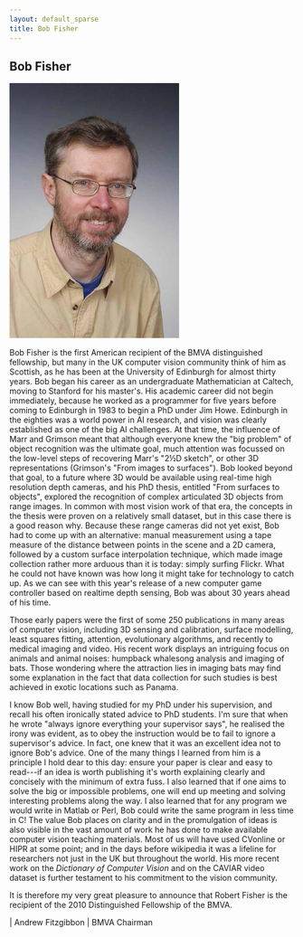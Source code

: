 ```yaml
---
layout: default_sparse
title: Bob Fisher
---
```


## Bob Fisher

![Bob Fisher](2010-fisher.jpg "Bob Fisher")

Bob Fisher is the first American recipient of the BMVA distinguished
fellowship, but many in the UK computer vision community think of him as
Scottish, as he has been at the University of Edinburgh for almost thirty
years. Bob began his career as an undergraduate Mathematician at Caltech,
moving to Stanford for his master's. His academic career did not begin
immediately, because he worked as a programmer for five years before coming to
Edinburgh in 1983 to begin a PhD under Jim Howe. Edinburgh in the eighties was
a world power in AI research, and vision was clearly established as one of the
big AI challenges. At that time, the influence of Marr and Grimson meant that
although everyone knew the "big problem" of object recognition was the
ultimate goal, much attention was focussed on the low-level steps of
recovering Marr's "2½D sketch", or other 3D representations (Grimson's "From
images to surfaces"). Bob looked beyond that goal, to a future where 3D would
be available using real-time high resolution depth cameras, and his PhD
thesis, entitled "From surfaces to objects", explored the recognition of
complex articulated 3D objects from range images. In common with most vision
work of that era, the concepts in the thesis were proven on a relatively small
dataset, but in this case there is a good reason why. Because these range
cameras did not yet exist, Bob had to come up with an alternative: manual
measurement using a tape measure of the distance between points in the scene
and a 2D camera, followed by a custom surface interpolation technique, which
made image collection rather more arduous than it is today: simply surfing
Flickr.  What he could not have known was how long it might take for
technology to catch up. As we can see with this year's release of a new
computer game controller based on realtime depth sensing, Bob was about 30
years ahead of his time.

Those early papers were the first of some 250 publications in many areas of
computer vision, including 3D sensing and calibration, surface modelling,
least squares fitting, attention, evolutionary algorithms, and recently to
medical imaging and video. His recent work displays an intriguing focus on
animals and animal noises: humpback whalesong analysis and imaging of
bats. Those wondering where the attraction lies in imaging bats may find some
explanation in the fact that data collection for such studies is best achieved
in exotic locations such as Panama.

I know Bob well, having studied for my PhD under his supervision, and recall
his often ironically stated advice to PhD students. I'm sure that when he
wrote "always ignore everything your supervisor says", he realised the irony
was evident, as to obey the instruction would be to fail to ignore a
supervisor's advice. In fact, one knew that it was an excellent idea not to
ignore Bob's advice. One of the many things I learned from him is a principle
I hold dear to this day: ensure your paper is clear and easy to read---if an
idea is worth publishing it's worth explaining clearly and concisely with the
minimum of extra fuss. I also learned that if one aims to solve the big or
impossible problems, one will end up meeting and solving interesting problems
along the way.  I also learned that for any program we would write in Matlab
or Perl, Bob could write the same program in less time in C! The value Bob
places on clarity and in the promulgation of ideas is also visible in the vast
amount of work he has done to make available computer vision teaching
materials. Most of us will have used CVonline or HIPR at some point; and in
the days before wikipedia it was a lifeline for researchers not just in the UK
but throughout the world. His more recent work on the _Dictionary of Computer
Vision_ and on the CAVIAR video dataset is further testament to his commitment
to the vision community.

It is therefore my very great pleasure to announce that Robert Fisher is the
recipient of the 2010 Distinguished Fellowship of the BMVA.

|  Andrew Fitzgibbon
|  BMVA Chairman
